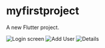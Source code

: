 # myfirstproject

A new Flutter project.

![Login screen](https://user-images.githubusercontent.com/96726877/223625977-46576bf8-e002-4770-9b76-7fe40ac38e39.png)
![Add User](https://user-images.githubusercontent.com/96726877/223625996-e8f52018-2c4f-4353-b15f-48c720c7f1cb.png)
![Details](https://user-images.githubusercontent.com/96726877/223626005-2a5e39bd-15cd-4ea9-b8dd-8454f0843ddd.png)
